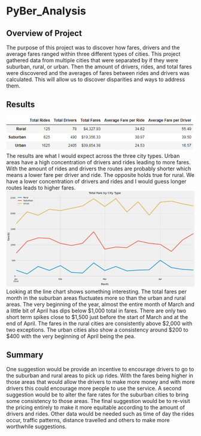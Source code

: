 # PyBer_Analysis

## Overview of Project

The purpose of this project was to discover how fares, drivers and the average fares ranged within three different types of cities. This project gathered data from multiple cities that were separated by if they were suburban, rural, or urban. Then the amount of drivers, rides, and total fares were discovered and the averages of fares between rides and drivers was calculated. This will allow us to discover disparities and ways to address them.

## Results
  ![District Summary Before](Resources/Summary.png)
The results are what I would expect across the three city types. Urban areas have a high concentration of drivers and rides leading to more fares. With the amount of rides and drivers the routes are probably shorter which means a lower fare per driver and ride. The opposite holds true for rural. We have a lower concentration of drivers and rides and I would guess longer routes leads to higher fares. 
  ![Top Five After](Resources/linechart.png) 
Looking at the line chart shows something interesting. The total fares per month in the suburban areas fluctuates more so than the urban and rural areas. The very beginning of the year, almost the entire month of March and a little bit of April has dips below $1,000 total in fares. There are only two short term spikes close to $1,500 just before the start of March and at the end of April. The fares in the rural cities are consistently above $2,000 with two exceptions. The urban cities also show a consistency around $200 to $400 with the very beginning of April being the pea.
## Summary
One suggestion would be provide an incentive to encourage drivers to go to the suburban and rural areas to pick up rides. With the fares being higher in those areas that would allow the drivers to make more money and with more drivers this could encourage more people to use the service. A second suggestion would be to alter the fare rates for the suburban cities to bring some consistency to those areas. The final suggestion would be to re-visit the pricing entirely to make it more equitable according to the amount of drivers and rides. Other data would be needed such as time of day the rides occur, traffic patterns, distance travelled and others to make more worthwhile suggestions.
